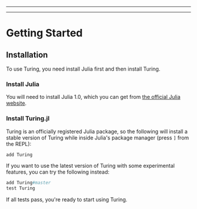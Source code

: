 
---


---


<a id='Getting-Started-1'></a>

# Getting Started


<a id='Installation-1'></a>

## Installation


To use Turing, you need install Julia first and then install Turing.


<a id='Install-Julia-1'></a>

### Install Julia


You will need to install Julia 1.0, which you can get from [the official Julia website](http://julialang.org/downloads/).


<a id='Install-Turing.jl-1'></a>

### Install Turing.jl


Turing is an officially registered Julia package, so the following will install a stable version of Turing while inside Julia's package manager (press `]` from the REPL):


```julia
add Turing
```


If you want to use the latest version of Turing with some experimental features, you can try the following instead:


```julia
add Turing#master
test Turing
```


If all tests pass, you're ready to start using Turing.

